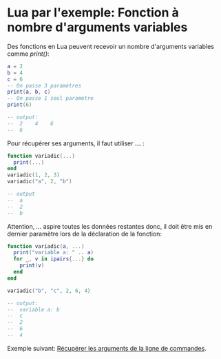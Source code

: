 # Lua par l'exemple: Fonction à nombre d'arguments variables

Des fonctions en Lua peuvent recevoir un nombre d'arguments variables comme *print()*:
```lua
a = 2
b = 4
c = 6
-- On passe 3 paramètres
print(a, b, c)
-- On passe 1 seul paramètre
print(6)

-- output:
--  2    4    6
--  6
```

Pour récupérer ses arguments, il faut utiliser **...** :
```lua
function variadic(...)
  print(...)
end
variadic(1, 2, 3)
variadic("a", 2, "b")

-- output
--  a
--  2
--  b
```

Attention, *...* aspire toutes les données restantes donc, il doit être mis en dernier paramètre lors de la déclaration de la fonction:
```lua
function variadic(a, ...)
  print("variable a: " .. a)
  for _, v in ipairs{...} do
    print(v)
  end
end

variadic("b", "c", 2, 6, 4)

-- output:
--  variable a: b
--  c
--  2
--  6
--  4
```

Exemple suivant: [Récupérer les arguments de la ligne de commandes](arg_cli.md).
